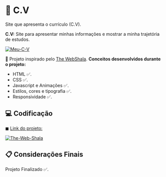# 📄 C.V

Site que apresenta o currículo (C.V).

<strong>C.V:</strong> Site para apresentar minhas informações e mostrar a minha trajetória de estudos.

<a align="center" href="https://ibb.co/JmPxjtL"><img src="https://i.ibb.co/DznGfWX/Meu-C-V.png" alt="Meu-C-V" border="0" /></a>

📌 Projeto inspirado pelo [The WebShala](https://www.youtube.com/channel/UC94lpQZvaokkIqU-TvtsGXQ). <strong>Conceitos desenvolvidos durante o projeto:</strong>

- HTML ✅.
- CSS ✅.
- Javascript e Animações ✅.
- Estilos, cores e tipografia ✅.
- Responsividade ✅.

## 💻 Codificação

◼ [Link do projeto:](https://www.youtube.com/watch?v=ONqgNVWJ-Dw)

<a align= "center" href="https://ibb.co/6JJw89g"><img src="https://i.ibb.co/rff0384/The-Web-Shala.png" alt="The-Web-Shala" border="0" /></a>

## 📋 Considerações Finais

Projeto Finalizado ✅.
